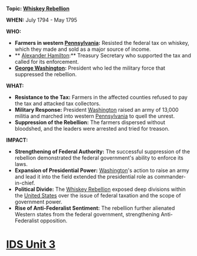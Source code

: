 **Topic: [Whiskey Rebellion](./../Whiskey-Rebellion/)**

**WHEN:** July 1794 - May 1795

**WHO:**

* **Farmers in western [Pennsylvania](./../Pennsylvania/):** Resisted the federal tax on whiskey, which they made and sold as a major source of income.
* ** [Alexander Hamilton](./../Alexander-Hamilton/):** Treasury Secretary who supported the tax and called for its enforcement.
* **[George Washington](./../George-Washington/):** President who led the military force that suppressed the rebellion.

**WHAT:**

* **Resistance to the Tax:** Farmers in the affected counties refused to pay the tax and attacked tax collectors.
* **Military Response:** President [Washington](./../Washington/) raised an army of 13,000 militia and marched into western [Pennsylvania](./../Pennsylvania/) to quell the unrest.
* **Suppression of the Rebellion:** The farmers dispersed without bloodshed, and the leaders were arrested and tried for treason.

**IMPACT:**

* **Strengthening of Federal Authority:** The successful suppression of the rebellion demonstrated the federal government's ability to enforce its laws.
* **Expansion of Presidential Power:** [Washington](./../Washington/)'s action to raise an army and lead it into the field extended the presidential role as commander-in-chief.
* **Political Divide:** The [Whiskey Rebellion](./../Whiskey-Rebellion/) exposed deep divisions within the [United States](./../United-States/) over the issue of federal taxation and the scope of government power.
* **Rise of Anti-Federalist Sentiment:** The rebellion further alienated Western states from the federal government, strengthening Anti-Federalist opposition.
# [IDS Unit 3](./../IDS-Unit-3/)